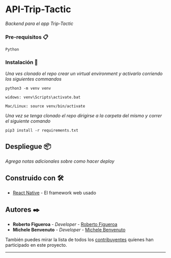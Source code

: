 # API-Trip-Tactic

_Backend para el app Trip-Tactic_



### Pre-requisitos 📋

```
Python 
```
### Instalación 🔧


_Una ves clonado el repo crear un virtual environment y activarlo corriendo los siguientes commandos_

```
python3 -m venv venv

```
```
widows: venv\Scripts\activate.bat
```
```
Mac/Linux: source venv/bin/activate
```

_Una vez se tenga clonado el repo dirigirse a la carpeta del mismo y correr el siguiente comando_

```
pip3 install -r requirements.txt
```
## Despliegue 📦

_Agrega notas adicionales sobre como hacer deploy_
## Construido con 🛠️

* [React Native](https://reactnative.dev/) - El framework web usado

## Autores ✒️

* **Roberto Figueroa** - *Developer* - [Roberto Figueroa](https://github.com/RobertoFigueroa)
* **Michele Benvenuto** - *Developer* - [Michele Benvenuto](https://github.com/michelebenveuto)

También puedes mirar la lista de todos los [contribuyentes](https://github.com/RobertoFigueroa/Trip-Tactic-App/graphs/contributors) quíenes han participado en este proyecto. 





---
